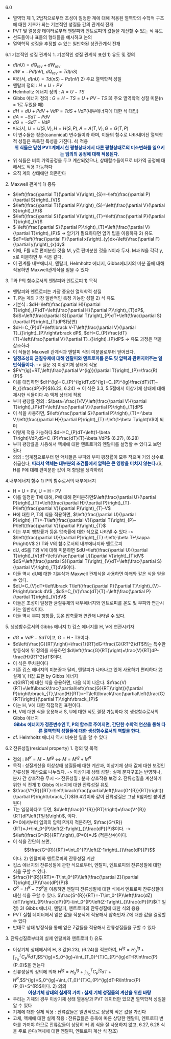 6.0
- 열역학 제 1, 2법칙으로부터 조성이 일정한 계에 대해 적용된 열역학의 수학적 구조에 대한 기초가 되는 기본적인 성질들 간의 관계식 전개
- PVT 및 열용량 데이터로부터 엔탈피와 엔트로피의 값들을 계산할 수 있는 식 유도
- 선도들이나 표들의 형태들을 예시하고 논의
- 열역학적 성질을 추정할 수 있는 일반화된 상관관계식 전개

6.1 기본적인 성질 관계식
1\. 기본적인 성질 관계식 표현
1\) 유도 및 정의
- $d\left(nU\right)=dQ_{rev}+dW_{rev}$
- $dW=-Pd\left(nV\right)$, $dQ_{rev}=Td\left(nS\right)$
- 따라서, $d\left(nU\right)=Td\left(nS\right)-Pd\left(nV\right)$
2\) 주요 열역학적 성질
- 엔탈피 정의 : $H=U+PV$
- Helmholtz 에너지 정의 : $A=U-TS$
- Gibbs 에너지 정의 : $G=H-TS=U+PV-TS$
3\) 주요 열역학적 성질 미분(n = 1로 두었을 때)
- $dH=dU+PdV+VdP=TdS+VdP$(내부에너지에 대한 식 대입) 
- $dA=-SdT-PdV$
- $dG=-SdT+VdP$
- 따라서, $U=U\left(S,V\right),H=H\left(S,P\right),A=A\left(T,V_{}\right),G=G\left(T,P\right)$
- 이 변수들은 정준(canonical) 변수들이라 하며, 이들의 함수로 나타내어진 열역학적 성질은 독특한 특성을 가진다.
4\) 적용
<font color="#003380"><strong><center>위 식들은 닫힌 PVT계에서 한 평형상태에서 다른 평형상태로의 미소변화를 일으키는 임의의 공정에 대해 적용된다.</center></strong></font>
- 위 식들은 비록 가역공정을 두고 계산되었으나, 상태함수들이므로 비가역 공정에 대해서도 적용 가능하다
- 오직 계의 상태에만 의존한다

2\. Maxwell 관계식
1\) 종류
- $\left(\frac{\partial T}{\partial V}\right)_{S}=-\left(\frac{\partial P}{\partial S}\right)_{V}$
- $\left(\frac{\partial T}{\partial P}\right)_{S}=\left(\frac{\partial V}{\partial S}\right)_{P}$
- $\left(\frac{\partial S}{\partial V}\right)_{T}=\left(\frac{\partial P}{\partial T}\right)_{V}$
- $-\left(\frac{\partial S}{\partial P}\right)_{T}=\left(\frac{\partial V}{\partial T}\right)_{P}$ 
	-> 암기가 필요하다면 암기 팁을 이용하자
2\) 유도
- $dF=\left(\frac{\partial F}{\partial x}\right)_{y}dx+\left(\frac{\partial F}{\partial y}\right)_{x}dy$
- 이때, F를 x로 편미분한 것을 M, y로 편미분한 것을 N이라 두자. M과 N을 각각 y, x로 미분하면 두 식은 같다. 
- 이 관계를 내부에너지, 엔탈피, Helmholtz 에너지, Gibbs에너지의 미분 꼴에 대해 적용하면 Maxwell관계식을 얻을 수 있다

3\. T와 P의 함수로서의 엔탈피와 엔트로피
1\) 목적
- 엔탈피와 엔트로피는 가장 중요한 열역학적 성질
- T, P는 계의 가장 일반적인 측정 가능한 성질
2\) 식 유도
- 기본식 : $dH=\left(\frac{\partial H}{\partial T}\right)_{P}dT+\left(\frac{\partial H}{\partial P}\right)_{T}dP$, $dS=\left(\frac{\partial S}{\partial T}\right)_{P}dT+\left(\frac{\partial S}{\partial P}\right)_{T}dP$(당연)
- $dH=C_{P}dT+\left\lbrack V-T\left(\frac{\partial V}{\partial T}_{}\right)_{P}\right\rbrack dP$, $dH=C_{P}\frac{dT}{T}+\left(\frac{\partial V}{\partial T}_{}\right)_{P}dP$ -> 유도 과정은 책을 참조하라
- 이 식들은 Maxwell 관계식과 엔탈피 식의 미분꼴로부터 얻어졌다.
- <font color="#003380"><strong>일정조성의 균질유체에 대해 엔탈피와 엔트로피를 온도 및 압력과 관련지어주는 일반식들이다.</strong></font> -> 질문
3\) 이상기체 상태에 적용
- $PV^{ig}=RT,\left(\frac{\partial V^{ig}}{\partial T}\right)_{P}=\frac{R}{P}$
- 이를 대입하면 $dH^{ig}=C_{P}^{ig}dT,dS^{ig}=C_{P}^{ig}\frac{dT}{T}-R_{}\frac{dP}{P}$(6.23, 6.24)
	-> 이 식은 3.3, 5.5절에서 이상기체 상태에 대해 제시한 식들이다
4\) 액체 상태에 적용
- 부피 팽창률 정의 : $\beta=\frac{1}{V}\left(\frac{\partial V}{\partial T}\right)_{P}dT+\left(\frac{\partial V}{\partial P}\right)_{T}dP$ 
- 이 식을 사용하면, $\left(\frac{\partial S}{\partial P}\right)_{T}=-\beta V,\left(\frac{\partial H}{\partial P}\right)_{T}=\left(1-\beta T\right)V$이 되며
- 이렇게 적용 가능하다.$dH=C_{P}dT+\left(1-\beta T\right)VdP,dS=C_{P}\frac{dT}{T}-\beta VdP$ (6.27), (6.28)
- 부피 팽창률을 사용해서 액체에 대한 엔트로피와 엔탈피를 설명할 수 있다고 보면 된다
- 의의 : 임계점으로부터 먼 액체들은 부피와 부피 팽창률이 모두 작으며 거의 상수로 취급한다, <font color="#003380"><strong>따라서 액체는 대부분의 조건들에서 압력은 큰 영향을 미치지 않는다.</strong></font>(S, H를 P에 대해 편미분한 값이 저 항임을 생각하라)

4\.내부에너지 함수
1\) P의 함수로서의 내부에너지
- H = U + PV, U = H - PV
- 이를 일정한 T에 대해, P에 대해 편미분하면$\left(\frac{\partial U}{\partial P}\right)_{T}=\left(\frac{\partial H}{\partial P}\right)_{T}-P\left(\frac{\partial V}{\partial P}\right)_{T}-V$ 
- H에 대한 P, T의 식을 적용하면, $\left(\frac{\partial U}{\partial P}\right)_{T}=-T\left(\frac{\partial V}{\partial T}\right)_{P}-P\left(\frac{\partial V}{\partial P}\right)_{T}$
- 이는 부피 팽창률과 등온 압축률에 대한 식으로 나타낼 수 있다
	-> $\left(\frac{\partial U}{\partial P}\right)_{T}=\left(-\beta T+\kappa P\right)V$
2\) T와 V의 함수로서의 내부에너지와 엔트로피
- dU, dS를 T와 V에 대해 미분하면 $dU=\left(\frac{\partial U}{\partial T}\right)_{V}dT+\left(\frac{\partial U}{\partial V}\right)_{T}dV$ $dS=\left(\frac{\partial S}{\partial T}\right)_{V}dT+\left(\frac{\partial S}{\partial V}\right)_{T}dV$이다.
- 이들 역시 dU에 대한 기본식과 Maxwell 관계식을 사용하면 아래와 같은 식을 얻을 수 있다.
- $dU=C_{V}dT+\left\lbrack T\left(\frac{\partial P}{\partial T}\right)_{V}-P\right\rbrack dV$ , $dS=C_{V}\frac{dT}{T}+\left(\frac{\partial P}{\partial T}\right)_{V}dV$
- 이들은 조성이 일정한 균질유체의 내부에너지와 엔트로피를 온도 및 부피와 연관시키는 일반식이다.
- 이들 역시 부피 팽창률, 등온 압축률과 연관해 나타낼 수 있다.

5\. 생성함수로서의 Gibbs 에너지
1\) 깁스 에너지를 H, V에 연관시키자
- $dG=VdP-SdT$이고, G = H - TS이다.
- $d\left(\frac{G}{RT}\right)=\frac{1}{RT}dG-\frac{G}{RT^2}dT$라는 특수한 항등식에 위 정의를 사용하면 $d\left(\frac{G}{RT}\right)=\frac{V}{RT}dP-\frac{H}{RT^2}dT$이다.
- 이 식은 무차원이다
- 기존 깁스 에너지의 미분꼴과 달리, 엔탈피가 나타나고 있어 사용하기 편리하다
2\) 실제 V, H값 표현 by Gibbs 에너지
- d(G/RT)에 대한 식을 응용하면, 다음 식이 나온다. $\frac{V}{RT}=\left\lbrack\frac{\partial\left(\frac{G}{RT}\right)}{\partial P}\right\rbrack_{T},\frac{H}{RT}=-T\left\lbrack\frac{\partial\left(\frac{G}{RT}\right)}{\partial T}\right\rbrack_{P}$ 
- 이는 H, V에 대한 직접적인 표현이다.
- H, V에 대한 식을 응용해서 S, U에 대한 식도 결정 가능하다
3\) 생성함수로서의 Gibbs 에너지
<font color="#003380"><strong><center>Gibbs 에너지가 정준변수인 T, P의 함수로 주어지면, 간단한 수학적 연산을 통해 다른 열역학적 성질들에 대한 생성함수로서의 역할을 한다.</center></strong></font>
- cf. Helmholtz 에너지 역시 비슷한 일을 할 수 있다

6.2 잔류성질(residual property)
1\. 정의 및 목적
- 정의 : $M^{R}=M-M^{ig}$ <=> $M=M^{ig}+M^{R}$
- 목적 : 성질계산을 이상상태 성질들에 대한 계산과, 이상기체 상태 값에 대한 보정인 잔류성질 계산으로 나누었다.
	-> 이상기체 상태 성질 : 실제 분자구조는 반영하나, 분자 간 상호작용 무시
	-> 잔류성질 : 분자 상호작용 보정
2\. 잔류성질을 계산하기 위한 식 전개
1\) Gibbs 에너지에 대한 잔류성질 유도
-  $\frac{V^{R}}{RT}=\left\lbrack\frac{\partial\left(\frac{G^{R}}{RT}\right)}{\partial P}\right\rbrack_{T}$(6.42)이와 같이 잔류성질은 그냥 R첨자만 붙이면 된다
- T는 일정하다고 두면, $d\left(\frac{G^{R}}{RT}\right)=\frac{V^{R}}{RT}dP\left(T일정\right)$, 이다.
- P=0에서부터 임의의 압력 P까지 적분하면, $\frac{G^{R}}{RT}=J+\int_0^{P}\left(Z-1\right)_{}\frac{dP}{P}$이다. 
	-> $\left(\frac{G^{R}}{RT}\right)_{P=0}=J$ (적분상수)이다.
- 이 식을 간단히 쓰면, $$\frac{G^{R}}{RT}=\int_0^{P}\left(Z-1\right)_{}\frac{dP}{P}$$ 이다.
2\) 엔탈피와 엔트로피의 잔류성질 계산
- 깁스 에너지의 잔류성질에 관한 식으로부터, 엔탈피, 엔트로피의 잔류성질에 대한 식을 구할 수 있다.
- $\frac{H^{R}}{RT}=-T\int_0^{P}\left(\frac{\partial Z}{\partial T}\right)_{P}\frac{dP}{P}$
- $G^{R}=H^{R}-TS^{R}$을 이용하면 엔탈피 잔류성질에 대한 식에서 엔트로피 잔류성질에 대한 식을 구할 수 있다. $\frac{S^{R}}{RT}=-T\int_0^{P}\left(\frac{dZ}{dT}\right)_{P}\frac{dP}{P}-\int_0^{P}\left(Z-1\right)_{}\frac{dP}{P}$(T 일정)
3\) Gibbs 에너지, 엔탈피, 엔트로피의 잔류성질에 대한 식의 응용
- PVT 실험 데이터에서 얻은 값을 적분식에 적용해서 압축인자 Z에 대한 값을 결정할 수 있다
- 반대로 상태 방정식을 통해 얻은 Z값들을 적용해서 잔류성질들을 구할 수 있다

3\. 잔류성질로부터의 실제 엔탈피와 엔트로피 
1\) 유도
- 이상기체 상태에서의 H, S 값(6.23), (6.24)를 적분하여, $H^{ig}=H_0^{ig}+\int_{T_0}^{T}C_{P}^{ig}dT$,$S^{ig}=S_0^{ig}+\int_{T_0}^{T}C_{P}^{ig}dT-R\ln\frac{P}{P_0}$을 얻는다
 - 잔류성질의 정의에 의해 $H^{ig}=H_0^{ig}+\int_{T_0}^{T}C_{P}^{ig}dT+H^{R}$,$S^{ig}=S_0^{ig}+\int_{T_0}^{T}C_{P}^{ig}dT-R\ln\frac{P}{P_0}+S^{R}$이다.
 2\) 의의
 <font color="#003380"><strong><center>이상기체 상태의 실제적 가치 : 실제 기체 성질들의 계산을 위한 바탕</center></strong></font>
 - 우리는 기체의 경우 이상기체 상태 열용량과 PVT 데이터만 있으면 열역학적 성질을 알 수 있다
 - 기체에 대한 실제 적용 : 잔류값들은 일반적으로 상당히 작은 값을 가진다
 - 고체, 액체에 대한 실제 적용 : 잔류값들은 응축에 따른 상당한 엔탈피, 엔트로피 변화를 가져야 하므로 잔류값들이 상당히 커 위 식을 잘 사용하지 않고, 6.27, 6.28 식을 주로 쓴다(액체에 대한 엔탈피, 엔트로피 계산 식 참조)